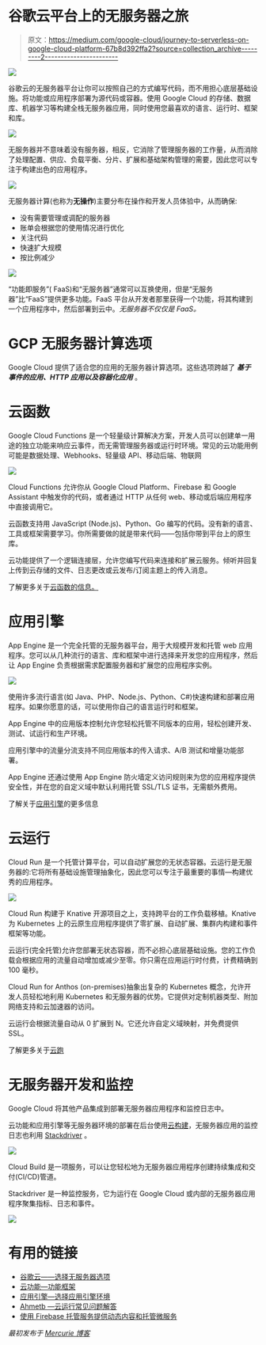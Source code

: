 # 谷歌云平台上的无服务器之旅

> 原文：<https://medium.com/google-cloud/journey-to-serverless-on-google-cloud-platform-67b8d392ffa2?source=collection_archive---------2----------------------->

![](img/bfe1802f198d55ea14826f9027fca03e.png)

谷歌云的无服务器平台让你可以按照自己的方式编写代码，而不用担心底层基础设施。将功能或应用程序部署为源代码或容器。使用 Google Cloud 的存储、数据库、机器学习等构建全栈无服务器应用，同时使用您最喜欢的语言、运行时、框架和库。

![](img/599e60320a162c421f1c5cd9e6788159.png)

无服务器并不意味着没有服务器，相反，它消除了管理服务器的工作量，从而消除了处理配置、供应、负载平衡、分片、扩展和基础架构管理的需要，因此您可以专注于构建出色的应用程序。

![](img/31dd2dd9b92551956f75262142219d63.png)

无服务器计算(也称为**无操作**)主要分布在操作和开发人员体验中，从而确保:

*   没有需要管理或调配的服务器
*   账单会根据您的使用情况进行优化
*   关注代码
*   快速扩大规模
*   按比例减少

![](img/7006abb1c18540517caf8ed9e495f70d.png)

“功能即服务”( FaaS)和“无服务器”通常可以互换使用，但是“无服务器”比“FaaS”提供更多功能。FaaS 平台从开发者那里获得一个功能，将其构建到一个应用程序中，然后部署到云中。*无服务器不仅仅是 FaaS。*

# GCP 无服务器计算选项

Google Cloud 提供了适合您的应用的无服务器计算选项。这些选项跨越了 ***基于事件的应用、HTTP 应用以及容器化应用*** 。

# 云函数

Google Cloud Functions 是一个轻量级计算解决方案，开发人员可以创建单一用途的独立功能来响应云事件，而无需管理服务器或运行时环境。常见的云功能用例可能是数据处理、Webhooks、轻量级 API、移动后端、物联网

![](img/514eb81763e334239c6f0745e698fd00.png)

Cloud Functions 允许你从 Google Cloud Platform、Firebase 和 Google Assistant 中触发你的代码，或者通过 HTTP 从任何 web、移动或后端应用程序中直接调用它。

云函数支持用 JavaScript (Node.js)、Python、Go 编写的代码。没有新的语言、工具或框架需要学习。你所需要做的就是带来代码——包括你带到平台上的原生库。

云功能提供了一个逻辑连接层，允许您编写代码来连接和扩展云服务。倾听并回复上传到云存储的文件、日志更改或云发布/订阅主题上的传入消息。

了解更多关于[云函数的信息。](https://cloud.google.com/functions)

# 应用引擎

App Engine 是一个完全托管的无服务器平台，用于大规模开发和托管 web 应用程序。您可以从几种流行的语言、库和框架中进行选择来开发您的应用程序，然后让 App Engine 负责根据需求配置服务器和扩展您的应用程序实例。

![](img/be9cb6297d7447b0841cf032e9278e6d.png)

使用许多流行语言(如 Java、PHP、Node.js、Python、C#)快速构建和部署应用程序。如果你愿意的话，可以使用你自己的语言运行时和框架。

App Engine 中的应用版本控制允许您轻松托管不同版本的应用，轻松创建开发、测试、试运行和生产环境。

应用引擎中的流量分流支持不同应用版本的传入请求、A/B 测试和增量功能部署。

App Engine 还通过使用 App Engine 防火墙定义访问规则来为您的应用程序提供安全性，并在您的自定义域中默认利用托管 SSL/TLS 证书，无需额外费用。

了解关于[应用引擎](https://cloud.google.com/appengine/)的更多信息

# 云运行

Cloud Run 是一个托管计算平台，可以自动扩展您的无状态容器。云运行是无服务器的:它将所有基础设施管理抽象化，因此您可以专注于最重要的事情—构建优秀的应用程序。

![](img/38c42ce2dd08263a2cf99dd03d776154.png)

Cloud Run 构建于 Knative 开源项目之上，支持跨平台的工作负载移植。Knative 为 Kubernetes 上的云原生应用程序提供了零扩展、自动扩展、集群内构建和事件框架等功能。

云运行(完全托管)允许您部署无状态容器，而不必担心底层基础设施。您的工作负载会根据应用的流量自动增加或减少至零。你只需在应用运行时付费，计费精确到 100 毫秒。

Cloud Run for Anthos (on-premises)抽象出复杂的 Kubernetes 概念，允许开发人员轻松地利用 Kubernetes 和无服务器的优势。它提供对定制机器类型、附加网络支持和云加速器的访问。

云运行会根据流量自动从 0 扩展到 N。它还允许自定义域映射，并免费提供 SSL。

了解更多关于[云跑](https://cloud.google.com/run)

# 无服务器开发和监控

Google Cloud 将其他产品集成到部署无服务器应用程序和监控日志中。

云功能和应用引擎等无服务器环境的部署在后台使用[云构建](https://cloud.google.com/cloud-build/)，无服务器应用的监控日志也利用 [Stackdriver](https://cloud.google.com/stackdriver/) 。

![](img/169d113742af6f3705f1da33b325db67.png)

Cloud Build 是一项服务，可以让您轻松地为无服务器应用程序创建持续集成和交付(CI/CD)管道。

Stackdriver 是一种监控服务，它为运行在 Google Cloud 或内部的无服务器应用程序聚集指标、日志和事件。

![](img/3cf2dab9bdd58f265debad52fe9b94cc.png)

# 有用的链接

*   [谷歌云——选择无服务器选项](https://cloud.google.com/serverless-options/)
*   [云功能—功能框架](https://cloud.google.com/functions/docs/functions-framework)
*   [应用引擎—选择应用引擎环境](https://cloud.google.com/appengine/docs/the-appengine-environments)
*   [Ahmetb —云运行常见问题解答](https://github.com/ahmetb/cloud-run-faq)
*   [使用 Firebase 托管服务提供动态内容和托管微服务](https://firebase.google.com/docs/hosting/serverless-overview)

*最初发布于* [*Mercurie 博客*](https://blog.mercurie.ng/journey-to-serverless-on-google-cloud-platform/)